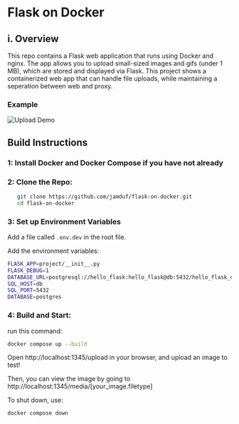 # Flask on Docker

## i. Overview
This repo contains a Flask web application that runs using Docker and nginx. The app allows you to upload small-sized images and gifs (under 1 MB), which are stored and displayed via Flask. This project shows a containerized web app that can handle file uploads, while maintaining a seperation between web and proxy.

### Example
![Upload Demo](flaskdockerexample.gif)  

## Build Instructions
### 1: Install Docker and Docker Compose if you have not already

### 2: Clone the Repo:
```sh
   git clone https://github.com/jamduf/flask-on-docker.git
   cd flask-on-docker
```
### 3: Set up Environment Variables
Add a file called `.env.dev` in the root file.

Add the environment variables:
```sh
FLASK_APP=project/__init__.py
FLASK_DEBUG=1
DATABASE_URL=postgresql://hello_flask:hello_flask@db:5432/hello_flask_dev
SQL_HOST=db
SQL_PORT=5432
DATABASE=postgres
```

### 4: Build and Start:
run this command: 
```sh
docker compose up --build
```

Open http://localhost:1345/upload in your browser, and upload an image to test!

Then, you can view the image by going to http://localhost:1345/media/[your_image.filetype]

To shut down, use:
```sh
docker compose down
```
